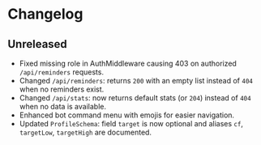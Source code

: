 # Changelog

## Unreleased
- Fixed missing role in AuthMiddleware causing 403 on authorized `/api/reminders` requests.
- Changed `/api/reminders`: returns `200` with an empty list instead of `404` when no reminders exist.
- Changed `/api/stats`: now returns default stats (or `204`) instead of `404` when no data is available.
- Enhanced bot command menu with emojis for easier navigation.
- Updated `ProfileSchema`: field `target` is now optional and aliases `cf`, `targetLow`, `targetHigh` are documented.
